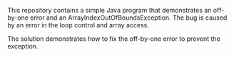 This repository contains a simple Java program that demonstrates an off-by-one error and an ArrayIndexOutOfBoundsException. The bug is caused by an error in the loop control and array access.

The solution demonstrates how to fix the off-by-one error to prevent the exception.
